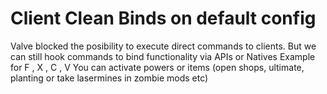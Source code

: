# Client Clean Binds on default config 
Valve blocked the posibility to execute direct commands to clients.
But we can still hook commands to bind functionality via APIs or Natives 
Example for F , X , C , V 
You can activate powers or items (open shops, ultimate, planting or take lasermines in zombie mods etc) 
